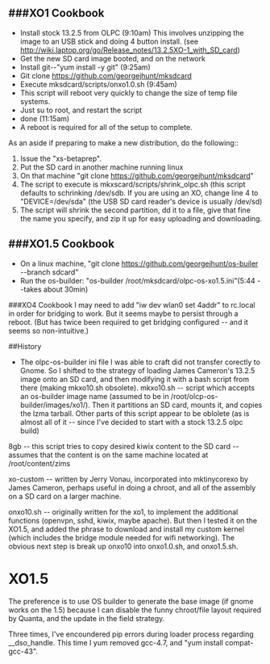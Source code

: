###XO1 Cookbook
------------
* Install stock 13.2.5 from OLPC (9:10am) This involves unzipping the image to an USB stick and doing 4 button install. (see http://wiki.laptop.org/go/Release_notes/13.2.5XO-1_with_SD_card)
* Get the new SD card image booted, and on the network 
* Install git--"yum install -y git" (9:25am)
* Git clone https://github.com/georgejhunt/mksdcard
* Execute mksdcard/scripts/onxo1.0.sh (9:45am) 
* This script will reboot very quickly to change the size of temp file systems.
* Just su to root, and restart the script 
* done (11:15am)
* A reboot is required for all of the setup to complete.

As an aside if preparing to make a new distribution, do the following::

1. Issue the "xs-betaprep".
2. Put the SD card in another machine running linux
3. On that machine "git clone https://github.com/georgejhunt/mksdcard"
4. The script to execute is mkxscard/scripts/shrink_olpc.sh (this script defaults to schrinking /dev/sdb. If you are using an XO, change line 4 to "DEVICE=/dev/sda" (the USB SD card reader's device is usually /dev/sd<something>)
5. The script will shrink the second partition, dd it to a file, give that fine the name you specify, and zip it up for easy uploading and downloading.

###XO1.5 Cookbook
--------------
* On a linux machine, "git clone https://github.com/georgejhunt/os-builer --branch sdcard"
* Run the os-builder: "os-builder /root/mksdcard/olpc-os-xo1.5.ini"(5:44 --takes about 30min)

###XO4 Cookbook
I may need to add "iw dev wlan0 set 4addr" to rc.local in order for bridging to work.  But it seems maybe to persist through a reboot. (But has twice been required to get bridging configured -- and it seems so non-intuitive.)

##History
* The olpc-os-builder ini file I was able to craft did not transfer corectly to Gnome. So I shifted to the strategy of loading James Cameron's 13.2.5 image onto an SD card, and then modifying it with a bash script from there (making mkxo10.sh obsolete).
mkxo10.sh -- script which accepts an os-builder image name (assumed to be in /root/olcp-os-builder/images/xo1/). Then it partitions an SD card, mounts it, and copies the lzma tarball. Other parts of this script appear to be oblolete (as is almost all of it -- since I've decided to start with a stock 13.2.5 olpc build)

8gb -- this script tries to copy desired kiwix content to the SD card -- assumes that the content is on the same machine located at /root/content/zims

xo-custom -- written by Jerry Vonau, incorporated into mktinycorexo by James Cameron, perhaps useful in doing a chroot, and all of the assembly on a SD card on a larger machine.

onxo10.sh -- originally written for the xo1, to implement the additional functions (openvpn, sshd, kiwix, maybe apache). But then I tested it on the XO1.5, and added the phrase to download and install my custom kernel (which includes the bridge module needed for wifi networking). The obvious next step is break up onxo10 into onxo1.0.sh, and onxo1.5.sh.

XO1.5
=====
The preference is to use OS builder to generate the base image (if gnome works on the 1.5) because I can disable the funny chroot/file layout required by Quanta, and the update in the field strategy.

Three times, I've encoundered pip errors during loader process regarding __dso_handle. This time I yum removed gcc-4.7, and "yum install compat-gcc-43".
